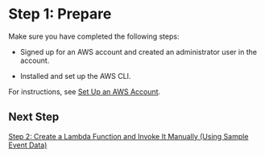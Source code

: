 # Step 1: Prepare<a name="with-kinesis-example-prepare"></a>

Make sure you have completed the following steps:

+ Signed up for an AWS account and created an administrator user in the account\. 

+ Installed and set up the AWS CLI\. 

For instructions, see [Set Up an AWS Account](setup.md)\. 

## Next Step<a name="with-kinesis-example-prepare-next-step"></a>

[Step 2: Create a Lambda Function and Invoke It Manually \(Using Sample Event Data\)](with-kinesis-example-create-test-manually.md)